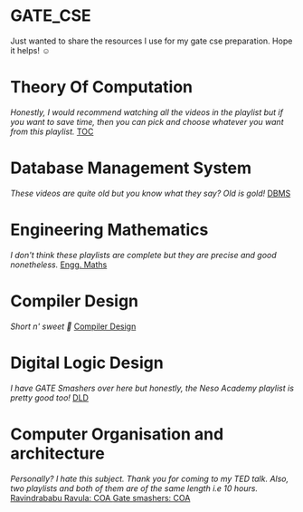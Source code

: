# GATE_CSE
Just wanted to share the resources I use for my gate cse preparation. Hope it helps! ☺️


# Theory Of Computation
<i>Honestly, I would recommend watching all the videos in the playlist but if you want to save time, then you can pick and choose whatever you want from this playlist.</i>
<a href="https://youtube.com/playlist?list=PLbMVogVj5nJSd25WnSU144ZyGmsqjuKr3&si=TeGiZC-mMTeo_Rvo">TOC</a>

# Database Management System
<i>These videos are quite old but you know what they say? Old is gold!</i>
<a href="https://youtube.com/playlist?list=PLyvBGMFYV3auVdxQ1-88ivNFpmUEy-U3M&si=g_6yuHsuL0XylDwz">DBMS</a>

# Engineering Mathematics
<i>I don't think these playlists are complete but they are precise and good nonetheless.</i>
<a href="https://youtube.com/playlist?list=PLbFukSc6jDrS_mwWkB6YmfW4fc3Pwt8zt&si=Z0oRADrU4e69ph0K">Engg. Maths</a>

# Compiler Design 
<i>Short n' sweet 🤭</i>
<a href="https://youtube.com/playlist?list=PLxCzCOWd7aiEKtKSIHYusizkESC42diyc&si=QKFljuLPocIyvwM5"> Compiler Design</a>

# Digital Logic Design
<i>I have GATE Smashers over here but honestly, the Neso Academy playlist is pretty good too!</i>
<a href="https://youtube.com/playlist?list=PLxCzCOWd7aiGmXg4NoX6R31AsC5LeCPHe&si=qySK56baBJAWgaKf">DLD</a>

# Computer Organisation and architecture
<i>Personally? I hate this subject. Thank you for coming to my TED talk.
Also, two playlists and both of them are of the same length i.e 10 hours.</i>
<a href="https://youtu.be/9DFaQgST7T8?feature=shared"> Ravindrababu Ravula: COA </a>
<a href="https://youtube.com/playlist?list=PLxCzCOWd7aiHMonh3G6QNKq53C6oNXGrX&feature=shared"> Gate smashers: COA </a>
